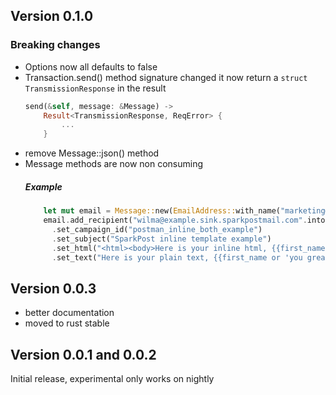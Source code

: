 ## Version 0.1.0
### Breaking changes
- Options now all defaults to false
- Transaction.send() method signature changed it now return 
a ```struct TransmissionResponse```   in the result
  ```rust
  send(&self, message: &Message) -> 
      Result<TransmissionResponse, ReqError> {
          ...
      }
  ```
- remove Message::json() method
- Message methods are now non consuming
    ##### Example
    ```rust
        let mut email = Message::new(EmailAddress::with_name("marketing@example.sink.sparkpostmail.com", "Example Company"));
        email.add_recipient("wilma@example.sink.sparkpostmail.com".into())
          .set_campaign_id("postman_inline_both_example")
          .set_subject("SparkPost inline template example")
          .set_html("<html><body>Here is your inline html, {{first_name or 'you great person'}}!<br></body></html>")
          .set_text("Here is your plain text, {{first_name or 'you great person'}}!");
    ```
## Version 0.0.3
- better documentation
- moved to rust stable

## Version 0.0.1 and 0.0.2
Initial release, experimental only works on nightly
